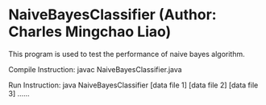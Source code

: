 # NaiveBayesClassifier (Author: Charles Mingchao Liao)

This program is used to test the performance of naive bayes algorithm.

Compile Instruction: javac NaiveBayesClassifier.java

Run Instruction: java NaiveBayesClassifier [data file 1] [data file 2] [data file 3] ......
